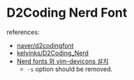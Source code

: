 # D2Coding Nerd Font
references: 
- [naver/d2codingfont](https://github.com/naver/d2codingfont)
- [kelvinks/D2Coding_Nerd](https://github.com/kelvinks/D2Coding_Nerd)
- [Nerd fonts 와 vim-devicons 설치](https://my.yirum.net/nerd-fonts-%ec%99%80-vim-devicons-%ec%84%a4%ec%b9%98/#more-510)
  - `-s` option should be removed.
  